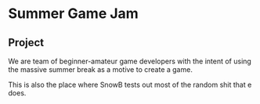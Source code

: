 # Summer Game Jam

## Project
We are  team of beginner-amateur game developers with the intent of using the massive summer break as a motive to create a game. 

This is also the place where SnowB tests out most of the random shit that e does.
